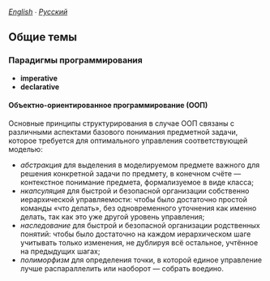 *[English](README.md) ∙ [Русский](README-ru.md)*

## Общие темы

### Парадигмы программирования

* **imperative**
* **declarative**

#### Объектно-ориентированное программирование (ООП)

Основные принципы структурирования в случае ООП связаны с различными аспектами базового понимания предметной задачи,
которое требуется для оптимального управления соответствующей моделью:

* *абстракция* для выделения в моделируемом предмете важного для решения конкретной задачи по предмету, в конечном счёте
  — контекстное понимание предмета, формализуемое в виде класса;
* *нкапсуляция* для быстрой и безопасной организации собственно иерархической управляемости: чтобы было достаточно
  простой команды «что делать», без одновременного уточнения как именно делать, так как это уже другой уровень
  управления;
* *наследование* для быстрой и безопасной организации родственных понятий: чтобы было достаточно на каждом иерархическом
  шаге учитывать только изменения, не дублируя всё остальное, учтённое на предыдущих шагах;
* *полиморфизм* для определения точки, в которой единое управление лучше распараллелить или наоборот — собрать воедино.